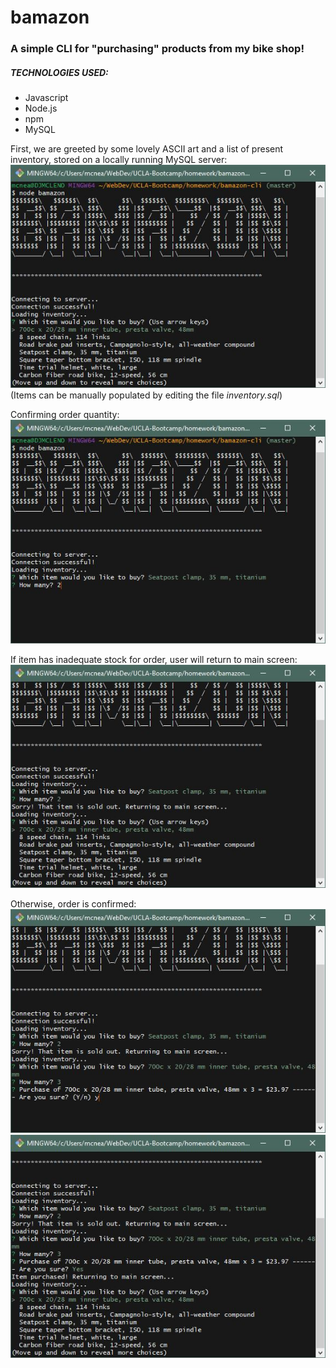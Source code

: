 # bamazon
  
### A simple CLI for "purchasing" products from my bike shop!
  
##### TECHNOLOGIES USED:
* Javascript
* Node.js
* npm
* MySQL

First, we are greeted by some lovely ASCII art and a list of present inventory, stored on a locally running MySQL server:  
![screenshot](/screenshots/bamazon1.JPG)  
(Items can be manually populated by editing the file *inventory.sql*)  
  
Confirming order quantity:
![screenshot](/screenshots/bamazon2.JPG)
  
If item has inadequate stock for order, user will return to main screen:
![screenshot](/screenshots/bamazon3.JPG)
  
Otherwise, order is confirmed:
![screenshot](/screenshots/bamazon4.JPG)
![screenshot](/screenshots/bamazon5.JPG)